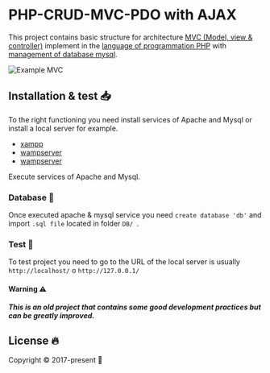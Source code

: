 # PHP-CRUD-MVC-PDO with AJAX
This project contains basic structure for architecture [MVC (Model, view & controller)](https://si.ua.es/es/documentacion/asp-net-mvc-3/1-dia/modelo-vista-controlador-mvc.html) implement in the [language of programmation PHP](https://www.php.net/) with [management of database mysql](https://www.mysql.com/).   

![Example MVC](https://www.c-sharpcorner.com/article/mvc-beginners-tutorial-with-bootstrap/Images/image001.png)  

## Installation & test 📥
To the right functioning you need install services of Apache and Mysql or install a local server for example.
  
* [xampp](https://www.apachefriends.org/download.html)  
* [wampserver](http://www.wampserver.com/en/#download-wrapper)
* [wampserver](http://www.wampserver.com/en/#download-wrapper)


Execute services of Apache and Mysql.

### Database 💾
Once executed apache & mysql service you need `create database 'db'` and import `.sql file` located in folder `DB/ `. 

### Test 🧪 
To test project you need to go to the URL of the local server is usually `http://localhost/` o `http://127.0.0.1/`

#### Warning ⚠️
**_This is an old project that contains some good development practices but can be greatly improved._**


## License 🔥
Copyright © 2017-present []() 🧔
